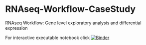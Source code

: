 # RNAseq-Workflow-CaseStudy
RNAseq Workflow: Gene level exploratory analysis and differential expression

For interactive executable notebook click [![Binder](http://mybinder.org/badge.svg)](http://beta.mybinder.org/v2/gh/yasht7/RNAseq-Workdlow-CaseStudy/master)
